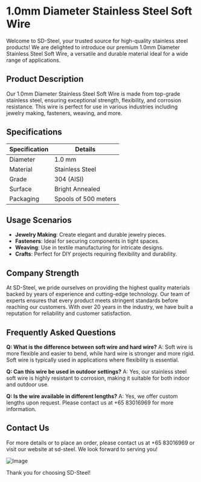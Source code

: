# 1.0mm Diameter Stainless Steel Soft Wire

Welcome to SD-Steel, your trusted source for high-quality stainless steel products! We are delighted to introduce our premium 1.0mm Diameter Stainless Steel Soft Wire, a versatile and durable material ideal for a wide range of applications.

## Product Description
Our 1.0mm Diameter Stainless Steel Soft Wire is made from top-grade stainless steel, ensuring exceptional strength, flexibility, and corrosion resistance. This wire is perfect for use in various industries including jewelry making, fasteners, weaving, and more.

## Specifications
| Specification | Details |
|---------------|---------|
| Diameter      | 1.0 mm  |
| Material      | Stainless Steel |
| Grade         | 304 (AISI) |
| Surface       | Bright Annealed |
| Packaging     | Spools of 500 meters |

## Usage Scenarios
- **Jewelry Making**: Create elegant and durable jewelry pieces.
- **Fasteners**: Ideal for securing components in tight spaces.
- **Weaving**: Use in textile manufacturing for intricate designs.
- **Crafts**: Perfect for DIY projects requiring flexibility and durability.

## Company Strength
At SD-Steel, we pride ourselves on providing the highest quality materials backed by years of experience and cutting-edge technology. Our team of experts ensures that every product meets stringent standards before reaching our customers. With over 20 years in the industry, we have built a reputation for reliability and customer satisfaction.

## Frequently Asked Questions

**Q: What is the difference between soft wire and hard wire?**
A: Soft wire is more flexible and easier to bend, while hard wire is stronger and more rigid. Soft wire is typically used in applications where flexibility is essential.

**Q: Can this wire be used in outdoor settings?**
A: Yes, our stainless steel soft wire is highly resistant to corrosion, making it suitable for both indoor and outdoor use.

**Q: Is the wire available in different lengths?**
A: Yes, we offer custom lengths upon request. Please contact us at +65 83016969 for more information.

## Contact Us
For more details or to place an order, please contact us at +65 83016969 or visit our website at  sd-steel. We look forward to serving you!

![Image](https://github.com/user-attachments/assets/2567258e-e124-4816-932d-1809bd27ef0b)

Thank you for choosing SD-Steel!